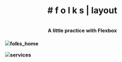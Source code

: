 <h1 align="center"># f o l k s | layout<h1>
  
<h3 align="center">A little practice with Flexbox<h3>
  
![folks_home](https://user-images.githubusercontent.com/65095938/123782559-13e16080-d89b-11eb-821c-563bb686caab.png)

![services](https://user-images.githubusercontent.com/65095938/123782890-6589eb00-d89b-11eb-8516-1a4baea8d988.png)

